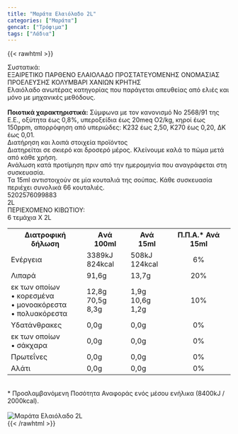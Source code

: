 ```yaml
---
title: "Μαράτα Ελαιόλαδο 2L"
categories: ["Μαράτα"]
gencat: ["Τρόφιμα"]
tags: ["Λάδια"]
---
```

{{< rawhtml >}}

<div class="sload248"><div class="product"><div id="sistatika">Συστατικά:</div><div class="alltext">ΕΞΑΙΡΕΤΙΚΟ ΠΑΡΘΕΝΟ ΕΛΑΙΟΛΑΔΟ ΠΡΟΣΤΑΤΕΥΟΜΕΝΗΣ ΟΝΟΜΑΣΙΑΣ ΠΡΟΕΛΕΥΣΗΣ ΚΟΛΥΜΒΑΡΙ ΧΑΝΙΩΝ ΚΡΗΤΗΣ<br>Ελαιόλαδο ανωτέρας κατηγορίας που παράγεται απευθείας από ελιές και μόνο με μηχανικές μεθόδους.<br><br><b>Ποιοτικά χαρακτηριστικά:</b> Σύμφωνα με τον κανονισμό Νο 2568/91 της Ε.Ε., οξύτητα έως 0,8%, υπεροξείδια έως 20meq Ο2/kg, κηροί έως 150ppm, απορρόφηση από υπεριώδες: Κ232 έως 2,50, Κ270 έως 0,20, ΔΚ έως 0,01.<br></div><div id="loipa">Διατήρηση και λοιπά στοιχεία προϊόντος</div><div class="alltext">Διατηρείται σε σκιερό και δροσερό μέρος. Κλείνουμε καλά το πώμα μετά από κάθε χρήση.<br>Ανάλωση κατά προτίμηση πριν από την ημερομηνία που αναγράφεται στη συσκευασία.<br>Τα 15ml αντιστοιχούν σε μία κουταλιά της σούπας. Κάθε συσκευασία περιέχει συνολικά 66 κουταλιές.<br></div><div id="barcode"><div id="barimage1"></div><span id="bartext">5202576099883</span></div><div id="varos"><div id="varosimage1"></div><span id="varostext">2L</span></div><div id="kivotio">ΠΕΡΙΕΧΟΜΕΝΟ ΚΙΒΩΤΙΟΥ:<br>6 τεμάχια Χ 2L</div><div class="tabout"><table id="diatable"><tbody><tr><th>Διατροφική δήλωση</th><th>Aνά 100ml</th><th>Ανά 15ml</th><th>Π.Π.Α.* Ανά 15ml</th></tr><tr><td class="texr2">Ενέργεια</td><td class="texr">3389kJ<br>824kcal</td><td class="texr">508kJ<br>124kcal</td><td class="texr" style="text-align:center">6%</td></tr><tr><td class="texr2">Λιπαρά</td><td class="texr">91,6g</td><td class="texr">13,7g</td><td class="texr" style="text-align:center">20%</td></tr><tr><td class="gray">εκ των οποίων<br>• κορεσµένα<br>• µονοακόρεστα<br>• πολυακόρεστα</td><td class="gray2">12,8g<br>70,5g<br>8,3g</td><td class="gray2">1,9g<br>10,6g<br>1,2g</td><td class="gray2" style="text-align:center">10%</td></tr><tr><td class="texr2">Yδατάνθρακες</td><td class="texr">0,0g</td><td class="texr">0,0g</td><td class="texr" style="text-align:center">0%</td></tr><tr><td class="gray">εκ των οποίων<br>• σάκχαρα</td><td class="gray2">0,0g</td><td class="gray2">0,0g</td><td class="gray2" style="text-align:center">0%</td></tr><tr><td class="texr2">Πρωτεΐνες</td><td class="texr">0,0g</td><td class="texr">0,0g</td><td class="texr" style="text-align:center">0%</td></tr><tr><td class="texr2">Αλάτι</td><td class="texr">0,0g</td><td class="texr">0,0g</td><td class="texr" style="text-align:center">0%</td></tr></tbody></table></div><br><div class="alltext">* Προσλαμβανόμενη Ποσότητα Αναφοράς ενός μέσου ενήλικα (8400kJ / 2000kcal).</div><br><div class="pimg"><img alt="Μαράτα Ελαιόλαδο 2L" title="Μαράτα Ελαιόλαδο 2L" src="/media/images/marata-elaiolado-2l.jpg"></div></div></div>
{{< /rawhtml >}}


